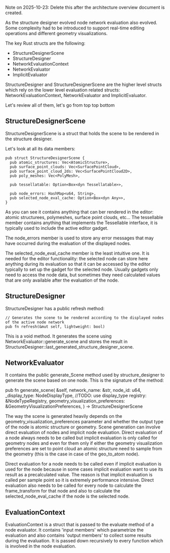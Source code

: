 Note on 2025-10-23: Delete this after the architecture overview document is created.

As the structure designer evolved node network evaluation also evolved.
Some complexity had to be introduced to support real-time editing operations
and different geometry visualizations.

The key Rust structs are the following:

- StructureDesignerScene
- StructureDesigner
- NetworkEvaluationContext
- NetworkEvaluator
- ImplicitEvaluator

StructureDesigner and StructureDesignerScene are the higher level structs which rely
on the lower level evaluation related structs: NetworkEvaluationContext, NetworkEvaluator and ImplicitEvaluator.

Let's review all of them, let's go from top top bottom

## StructureDesignerScene

StructureDesignerScene is a struct that holds the scene to be rendered in the structure designer.

Let's look at all its data members:

    pub struct StructureDesignerScene {
      pub atomic_structures: Vec<AtomicStructure>,
      pub surface_point_clouds: Vec<SurfacePointCloud>,
      pub surface_point_cloud_2ds: Vec<SurfacePointCloud2D>,
      pub poly_meshes: Vec<PolyMesh>,

      pub tessellatable: Option<Box<dyn Tessellatable>>,

      pub node_errors: HashMap<u64, String>,
      pub selected_node_eval_cache: Option<Box<dyn Any>>,
    }

As you can see it contains anything that can ber rendered in the editor: atomic structurees, polymeshes, surface point clouds, etc...
The tessellable member contains anything that implements the Tessellable interface, it is typically used to
include the active editor gadget.

The node_errors member is used to store any error messages that may have occurred during the evaluation of the displayed nodes.

The selected_node_eval_cache member is the least intuitive one. It is needed for the editor functionality: the selected node can store here anything during its evaluation so that it can be accessed by the editor typically to set up the gadget for the selected node. Usually gadgets only need to access the node data, but sometimes they need calculated values that are only available after the evaluation of the node.

## StructureDesigner

StructureDesigner has a public refresh method:

    // Generates the scene to be rendered according to the displayed nodes of the active node network
    pub fn refresh(&mut self, lightweight: bool)

This is a void method. It generates the scene using NetworkEvaluator::generate_scene and
stores the result in StructureDesigner::last_generated_structure_designer_scene.

## NetworkEvaluator

It contains the public generate_Scene method used by structure_designer to generate the scene based on one node.
This is the signature of the method:

  pub fn generate_scene(
    &self,
    network_name: &str,
    node_id: u64,
    _display_type: NodeDisplayType, //TODO: use display_type
    registry: &NodeTypeRegistry,
    geometry_visualization_preferences: &GeometryVisualizationPreferences,
  ) -> StructureDesignerScene

The way the scene is generated heavily depends on the geometry_visualization_preferences parameter and whether the output
type of the node is atomic structure or geometry.
Scene generation can involve direct evaluation of nodes and implicit node evaluation.
Direct evaluation of a node always needs to be called but implicit evaluation is only called for geometry nodes and even for them only if either the geometry visualization preferences are set to point cloud an atomic structure need to sample from the geometry (this is the case in case of the geo_to_atom node).

Direct evaluation for a node needs to be called even if implicit evaluation is used for the node because
in some cases implicit evaluation want to use its result as a precalculated value.
The reason is that implicit evaluation is called per sample point so it is extremely performance intensive.
Direct evaluation also needs to be called for every node to calculate the frame_transform for that node and also to calculate the selected_node_eval_cache if the node is the selected node.

## EvaluationContext

EvaluationContext is a struct that is passed to the evaluate method of a node evaluator.
It contains 'input members' which parametrize the evaluation and also contains 'output members' to collect some results
during the evaluation. It is passed down recursively to every function which is involved in the node evaluation.



 

